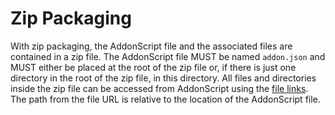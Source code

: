 # Zip Packaging

With zip packaging, the AddonScript file and the associated files are contained in
a zip file. The AddonScript file MUST be named `addon.json` and MUST either be placed
at the root of the zip file or, if there is just one directory in the root of the zip file,
in this directory. All files and directories inside the zip file can be accessed from AddonScript
using the [file links](../concepts/links.md#file). The path from the file URL is relative to the location of
the AddonScript file.
